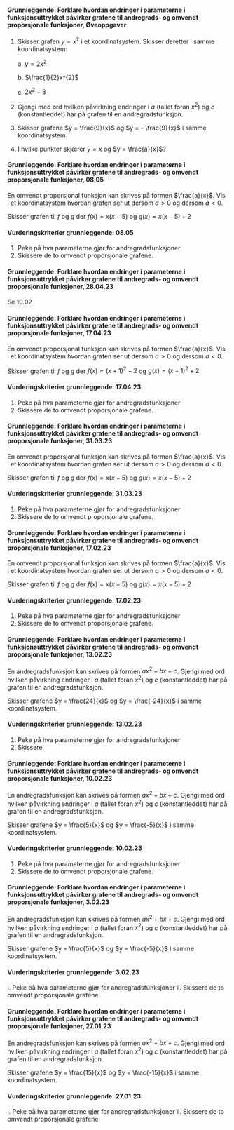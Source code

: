 #### Grunnleggende: Forklare hvordan endringer i parameterne i funksjonsuttrykket påvirker grafene til andregrads- og omvendt proporsjonale funksjoner,  Øveoppgaver

1. Skisser grafen $y = x^{2}$ i et koordinatsystem. Skisser deretter i
    samme koordinatsystem:

    a.  $y = 2x^{2}$

    b.  $\frac{1}{2}x^{2}$

    c.  $2x^{2} - 3$

2. Gjengi med ord hvilken påvirkning endringer i $a$ (tallet foran
    $x^{2}$) og $c$ (konstantleddet) har på grafen til en
    andregradsfunksjon.

3. Skisser grafene $y = \frac{9}{x}$ og $y = - \frac{9}{x}$ i samme
    koordinatsystem.

4. I hvilke punkter skjærer $y = x$ og $y = \frac{a}{x}$?

#### Grunnleggende: Forklare hvordan endringer i parameterne i funksjonsuttrykket påvirker grafene til andregrads- og omvendt proporsjonale funksjoner,  08.05 

En omvendt proporsjonal funksjon kan skrives på formen $\frac{a}{x}$. Vis i et koordinatsystem hvordan grafen ser ut dersom $a>0$ og dersom $a<0$.

Skisser grafen til $f$ og $g$ der $f(x)=x(x-5)$ og  $g(x)=x(x-5) + 2$

#### Vurderingskriterier grunnleggende:  08.05 

1. Peke på hva parameterne gjør for andregradsfunksjoner
2. Skissere de to omvendt proporsjonale grafene.  

#### Grunnleggende: Forklare hvordan endringer i parameterne i funksjonsuttrykket påvirker grafene til andregrads- og omvendt proporsjonale funksjoner,  28.04.23

Se 10.02

#### Grunnleggende: Forklare hvordan endringer i parameterne i funksjonsuttrykket påvirker grafene til andregrads- og omvendt proporsjonale funksjoner,  17.04.23

En omvendt proporsjonal funksjon kan skrives på formen $\frac{a}{x}$. Vis i et koordinatsystem hvordan grafen ser ut dersom $a>0$ og dersom $a<0$.

Skisser grafen til $f$ og $g$ der $f(x)=(x+1)^2 - 2$ og  $g(x)=(x+1)^2 + 2$

#### Vurderingskriterier grunnleggende:  17.04.23

1. Peke på hva parameterne gjør for andregradsfunksjoner
2. Skissere de to omvendt proporsjonale grafene.  

#### Grunnleggende: Forklare hvordan endringer i parameterne i funksjonsuttrykket påvirker grafene til andregrads- og omvendt proporsjonale funksjoner,  31.03.23

En omvendt proporsjonal funksjon kan skrives på formen $\frac{a}{x}$. Vis i et koordinatsystem hvordan grafen ser ut dersom $a>0$ og dersom $a<0$.

Skisser grafen til $f$ og $g$ der $f(x)=x(x-5)$ og  $g(x)=x(x-5) + 2$

#### Vurderingskriterier grunnleggende:  31.03.23

1. Peke på hva parameterne gjør for andregradsfunksjoner
2. Skissere de to omvendt proporsjonale grafene.  

#### Grunnleggende: Forklare hvordan endringer i parameterne i funksjonsuttrykket påvirker grafene til andregrads- og omvendt proporsjonale funksjoner,  17.02.23

En omvendt proporsjonal funksjon kan skrives på formen $\frac{a}{x}$. Vis i et koordinatsystem hvordan grafen ser ut dersom $a>0$ og dersom $a<0$.

Skisser grafen til $f$ og $g$ der $f(x)=x(x-5)$ og  $g(x)=x(x-5) + 2$

#### Vurderingskriterier grunnleggende:  17.02.23

1. Peke på hva parameterne gjør for andregradsfunksjoner
2. Skissere de to omvendt proporsjonale grafene.  

#### Grunnleggende: Forklare hvordan endringer i parameterne i funksjonsuttrykket påvirker grafene til andregrads- og omvendt proporsjonale funksjoner,  13.02.23

En andregradsfunksjon kan skrives på formen $ax^2 + b x + c$. Gjengi med ord hvilken påvirkning endringer i $a$ (tallet foran $x^2$) og $c$ (konstantleddet) har på grafen til en andregradsfunksjon.

Skisser grafene $y = \frac{24}{x}$ og $y = \frac{-24}{x}$ i samme koordinatsystem.

#### Vurderingskriterier grunnleggende:  13.02.23

1. Peke på hva parameterne gjør for andregradsfunksjoner
2. Skissere

#### Grunnleggende: Forklare hvordan endringer i parameterne i funksjonsuttrykket påvirker grafene til andregrads- og omvendt proporsjonale funksjoner,  10.02.23

En andregradsfunksjon kan skrives på formen $ax^2 + b x + c$. Gjengi med ord hvilken påvirkning endringer i $a$ (tallet foran $x^2$) og $c$ (konstantleddet) har på grafen til en andregradsfunksjon.

Skisser grafene $y = \frac{5}{x}$ og $y = \frac{-5}{x}$ i samme koordinatsystem.

#### Vurderingskriterier grunnleggende:  10.02.23

1. Peke på hva parameterne gjør for andregradsfunksjoner
2. Skissere de to omvendt proporsjonale grafene.  

#### Grunnleggende: Forklare hvordan endringer i parameterne i funksjonsuttrykket påvirker grafene til andregrads- og omvendt proporsjonale funksjoner,  3.02.23

En andregradsfunksjon kan skrives på formen $ax^2 + b x + c$. Gjengi med ord hvilken påvirkning endringer i $a$ (tallet foran $x^2$) og $c$ (konstantleddet) har på grafen til en andregradsfunksjon.

Skisser grafene $y = \frac{5}{x}$ og $y = \frac{-5}{x}$ i samme koordinatsystem.

#### Vurderingskriterier grunnleggende:  3.02.23

i. Peke på hva parameterne gjør for andregradsfunksjoner
ii. Skissere de to omvendt proporsjonale grafene

#### Grunnleggende: Forklare hvordan endringer i parameterne i funksjonsuttrykket påvirker grafene til andregrads- og omvendt proporsjonale funksjoner,  27.01.23

En andregradsfunksjon kan skrives på formen $ax^2 + b x + c$. Gjengi med ord hvilken påvirkning endringer i $a$ (tallet foran $x^2$) og $c$ (konstantleddet) har på grafen til en andregradsfunksjon.

Skisser grafene $y = \frac{15}{x}$ og $y = \frac{-15}{x}$ i samme koordinatsystem.

#### Vurderingskriterier grunnleggende:  27.01.23

i. Peke på hva parameterne gjør for andregradsfunksjoner
ii. Skissere de to omvendt proporsjonale grafene

